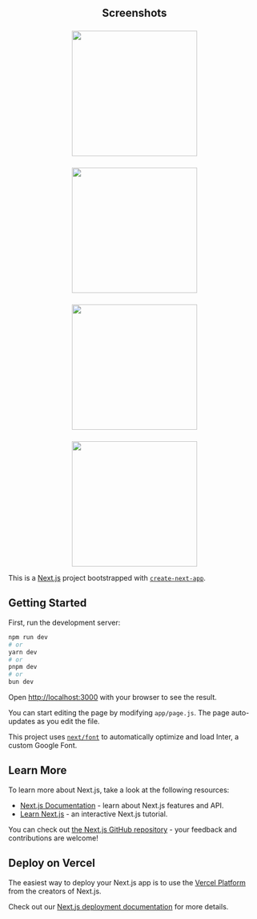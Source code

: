 <h2 align="center">Screenshots</h2>

###

<div align="center">
  <img height="250" src="https://tinypic.host/images/2024/07/16/Zrzut-ekranu-2024-07-16-225647.png"  />
</div>

###

<div align="center">
  <img height="250" src="https://tinypic.host/images/2024/07/17/Zrzut-ekranu-2024-07-16-230700.png"  />
</div>

###

<div align="center">
  <img height="250" src="https://tinypic.host/images/2024/07/17/Zrzut-ekranu-2024-07-16-231834.png"  />
</div>

###

<div align="center">
  <img height="250" src="https://tinypic.host/images/2024/07/17/Zrzut-ekranu-2024-07-16-233002.png"  />
</div>



This is a [Next.js](https://nextjs.org/) project bootstrapped with [`create-next-app`](https://github.com/vercel/next.js/tree/canary/packages/create-next-app).

## Getting Started

First, run the development server:

```bash
npm run dev
# or
yarn dev
# or
pnpm dev
# or
bun dev
```

Open [http://localhost:3000](http://localhost:3000) with your browser to see the result.

You can start editing the page by modifying `app/page.js`. The page auto-updates as you edit the file.

This project uses [`next/font`](https://nextjs.org/docs/basic-features/font-optimization) to automatically optimize and load Inter, a custom Google Font.

## Learn More

To learn more about Next.js, take a look at the following resources:

- [Next.js Documentation](https://nextjs.org/docs) - learn about Next.js features and API.
- [Learn Next.js](https://nextjs.org/learn) - an interactive Next.js tutorial.

You can check out [the Next.js GitHub repository](https://github.com/vercel/next.js/) - your feedback and contributions are welcome!

## Deploy on Vercel

The easiest way to deploy your Next.js app is to use the [Vercel Platform](https://vercel.com/new?utm_medium=default-template&filter=next.js&utm_source=create-next-app&utm_campaign=create-next-app-readme) from the creators of Next.js.

Check out our [Next.js deployment documentation](https://nextjs.org/docs/deployment) for more details.
